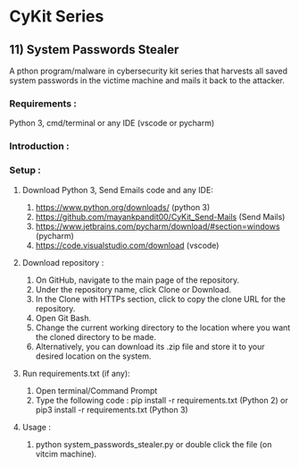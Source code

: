 # CyKit Series  
## 11) System Passwords Stealer
A pthon program/malware in cybersecurity kit series that harvests all saved system passwords in the victime machine and mails it back to the attacker.

### Requirements :
Python 3, cmd/terminal or any IDE (vscode or pycharm)

### Introduction : 

### Setup : 
1. Download Python 3, Send Emails code and any IDE:
   1. https://www.python.org/downloads/ (python 3)
   2. https://github.com/mayankpandit00/CyKit_Send-Mails (Send Mails)
   3. https://www.jetbrains.com/pycharm/download/#section=windows (pycharm)
   4. https://code.visualstudio.com/download (vscode)

2. Download repository :
   1. On GitHub, navigate to the main page of the repository.
   2. Under the repository name, click Clone or Download.
   3. In the Clone with HTTPs section, click to copy the clone URL for the repository.
   4. Open Git Bash.
   5. Change the current working directory to the location where you want the cloned directory to be made.
   6. Alternatively, you can download its .zip file and store it to your desired location on the system.

3. Run requirements.txt (if any): 
   1. Open terminal/Command Prompt
   2. Type the following code : pip install -r requirements.txt (Python 2) or pip3 install -r requirements.txt (Python 3)

4. Usage : 
   1. python system_passwords_stealer.py or double click the file (on vitcim machine).
